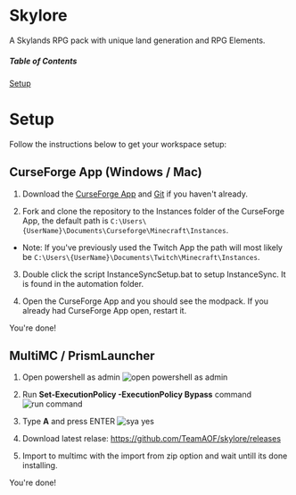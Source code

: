 # Skylore

A Skylands RPG pack with unique land generation and RPG Elements.

##### Table of Contents  
[Setup](https://github.com/TeamAOF/skylore#setup)  

# Setup
Follow the instructions below to get your workspace setup:

## CurseForge App (Windows / Mac)
1. Download the [CurseForge App](https://curseforge.overwolf.com/) and [Git](https://git-scm.com/downloads) if you haven't already.

2. Fork and clone the repository to the Instances folder of the CurseForge App, the default path is `C:\Users\{UserName}\Documents\Curseforge\Minecraft\Instances`.

* Note: If you've previously used the Twitch App the path will most likely be `C:\Users\{UserName}\Documents\Twitch\Minecraft\Instances`.
3. Double click the script InstanceSyncSetup.bat to setup InstanceSync. It is found in the automation folder.

4. Open the CurseForge App and you should see the modpack. If you already had CurseForge App open, restart it.

You're done!


## MultiMC / PrismLauncher


1. Open powershell as admin
![open powershell as admin](images/powershelladmin.png)

2. Run **Set-ExecutionPolicy -ExecutionPolicy Bypass** command
![run command](images/run-command.png)

3. Type **A** and press ENTER
![sya yes](images/say-yes-to-all.png)

4. Download latest relase:
https://github.com/TeamAOF/skylore/releases

5. Import to multimc with the import from zip option and wait untill its done installing.

You're done!

